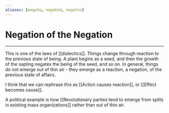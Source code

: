 ```yaml
---
aliases: [negate, negated, negates]
---
```

# Negation of the Negation
---
This is one of the laws of [[dialectics]]. Things change through reaction to the previous state of being. A plant begins as a seed, and then the growth of the sapling negates the being of the seed, and so on. In general, things do not emerge out of thin air - they emerge as a reaction, a negation, of the previous state of affairs. 

I think that we can rephrase this as [[Action causes reaction]], or [[Effect becomes cause]]. 

A political example is how [[Revolutionary parties tend to emerge from splits in existing mass organizations]] rather than out of thin air. 